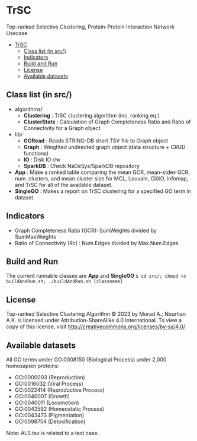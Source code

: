 # TrSC
Top-ranked Selective Clustering, Protein-Protein Interaction Network Usecase

- [TrSC](#trsc)
  - [Class list (in src/)](#class-list-in-src)
  - [Indicators](#indicators)
  - [Build and Run](#build-and-run)
  - [License](#license)
  - [Available datasets](#available-datasets)


## Class list (in src/)
- algorithms/
  - **Clustering** : TrSC clustering algorithm (inc. ranking eq.)
  - **ClusterStats** : Calculation of Graph Completeness Ratio and Ratio of Connectivity for a Graph object
- lib/
  - **GORead** : Reads STRING-DB short TSV file to Graph object
  - **Graph** : Weighted undirected graph object (data structure + CRUD functions)
  - **IO** : Disk IO r/w
  - **SparkDB** : Check NaDeSys/SparkDB repository
- **App** : Make a ranked table comparing the mean GCR, mean-stdev GCR, num. clusters, and mean cluster size for MCL, Louvain, CliXO, infomap, and TrSC for all of the available dataset.
- **SingleGO** : Makes a report on TrSC clustering for a specified GO term in dataset.

## Indicators
- Graph Completeness Ratio (GCR): SumWeights divided by SumMaxWeights
- Ratio of Connectivity (Rc) : Num.Edges divided by Max.Num.Edges

## Build and Run
The current runnable classes are **App** and **SingleGO**
`$ cd src/; chmod +x buildAndRun.sh; ./buildAndRun.sh [classname]`

## License
Top-ranked Selective Clustering Algorithm © 2023 by Morad A.; Nourhan A.K. is licensed under Attribution-ShareAlike 4.0 International. To view a copy of this license, visit http://creativecommons.org/licenses/by-sa/4.0/

## Available datasets
All GO terms under GO:0008150 (Biological Process) under 2,000 homosapien proteins:
- GO:0000003 (Reproduction)
- GO:0016032 (Viral Process)
- GO:0022414 (Reproductive Process)
- GO:0040007 (Growth)
- GO:0040011 (Locomotion)
- GO:0042592 (Homeostatic Process)
- GO:0043473 (Pigmentation)
- GO:0098754 (Detoxification)

Note: ALS.tsv is related to a test case.